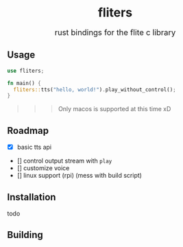 <div align="center">
    <h1>fliters</h1>
    <p style="font-size: 18px;">rust bindings for the flite c library</p>
</div>

## Usage

```rust
use fliters;

fn main() {
  fliters::tts("hello, world!").play_without_control();
}
```
>>> Only macos is supported at this time xD

## Roadmap
- [x] basic tts api
- [] control output stream with `play`
- [] customize voice
- [] linux support (rpi) (mess with build script)

## Installation

todo


## Building


